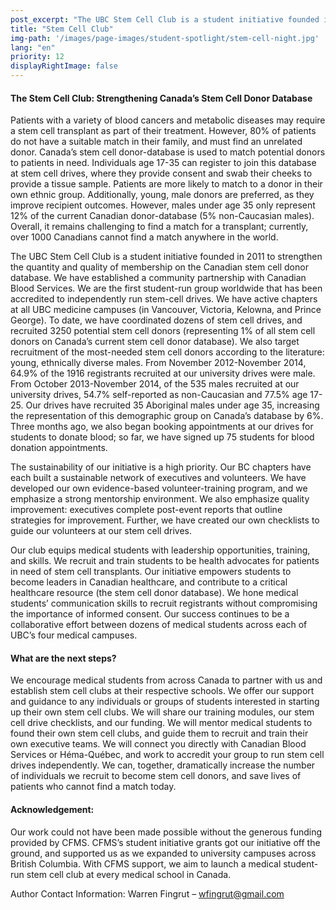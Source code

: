 ```yaml
---
post_excerpt: "The UBC Stem Cell Club is a student initiative founded in 2011 to strengthen the quantity and quality of membership on the Canadian stem cell donor database. They are the first student-run group worldwide that has been accredited to independently run stem-cell drives."
title: "Stem Cell Club"
img-path: '/images/page-images/student-spotlight/stem-cell-night.jpg'
lang: "en"
priority: 12
displayRightImage: false
---
```

#### **The Stem Cell Club: Strengthening Canada’s Stem Cell Donor Database**

Patients with a variety of blood cancers and metabolic diseases may require a stem cell transplant as part of their treatment. However, 80% of patients do not have a suitable match in their family, and must find an unrelated donor. Canada’s stem cell donor-database is used to match potential donors to patients in need. Individuals age 17-35 can register to join this database at stem cell drives, where they provide consent and swab their cheeks to provide a tissue sample. Patients are more likely to match to a donor in their own ethnic group. Additionally, young, male donors are preferred, as they improve recipient outcomes. However, males under age 35 only represent 12% of the current Canadian donor-database (5% non-Caucasian males). Overall, it remains challenging to find a match for a transplant; currently, over 1000 Canadians cannot find a match anywhere in the world.

The UBC Stem Cell Club is a student initiative founded in 2011 to strengthen the quantity and quality of membership on the Canadian stem cell donor database. We have established a community partnership with Canadian Blood Services. We are the first student-run group worldwide that has been accredited to independently run stem-cell drives. We have active chapters at all UBC medicine campuses (in Vancouver, Victoria, Kelowna, and Prince George). To date, we have coordinated dozens of stem cell drives, and recruited 3250 potential stem cell donors (representing 1% of all stem cell donors on Canada’s current stem cell donor database). We also target recruitment of the most-needed stem cell donors according to the literature: young, ethnically diverse males. From November 2012-November 2014, 64.9% of the 1916 registrants recruited at our university drives were male. From October 2013-November 2014, of the 535 males recruited at our university drives, 54.7% self-reported as non-Caucasian and 77.5% age 17-25\. Our drives have recruited 35 Aboriginal males under age 35, increasing the representation of this demographic group on Canada’s database by 6%. Three months ago, we also began booking appointments at our drives for students to donate blood; so far, we have signed up 75 students for blood donation appointments.

The sustainability of our initiative is a high priority. Our BC chapters have each built a sustainable network of executives and volunteers. We have developed our own evidence-based volunteer-training program, and we emphasize a strong mentorship environment. We also emphasize quality improvement: executives complete post-event reports that outline strategies for improvement. Further, we have created our own checklists to guide our volunteers at our stem cell drives.

Our club equips medical students with leadership opportunities, training, and skills. We recruit and train students to be health advocates for patients in need of stem cell transplants. Our initiative empowers students to become leaders in Canadian healthcare, and contribute to a critical healthcare resource (the stem cell donor database). We hone medical students’ communication skills to recruit registrants without compromising the importance of informed consent. Our success continues to be a collaborative effort between dozens of medical students across each of UBC’s four medical campuses.

#### **What are the next steps?**

We encourage medical students from across Canada to partner with us and establish stem cell clubs at their respective schools. We offer our support and guidance to any individuals or groups of students interested in starting up their own stem cell clubs. We will share our training modules, our stem cell drive checklists, and our funding. We will mentor medical students to found their own stem cell clubs, and guide them to recruit and train their own executive teams. We will connect you directly with Canadian Blood Services or Héma-Québec, and work to accredit your group to run stem cell drives independently. We can, together, dramatically increase the number of individuals we recruit to become stem cell donors, and save lives of patients who cannot find a match today. 

#### **Acknowledgement:**

Our work could not have been made possible without the generous funding provided by CFMS. CFMS’s student initiative grants got our initiative off the ground, and supported us as we expanded to university campuses across British Columbia. With CFMS support, we aim to launch a medical student-run stem cell club at every medical school in Canada.

Author Contact Information: Warren Fingrut – [wfingrut@gmail.com](javascript:void(location.href='mailto:'+String.fromCharCode(119,102,105,110,103,114,117,116,64,103,109,97,105,108,46,99,111,109)))